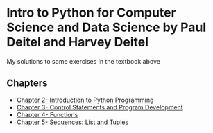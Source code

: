 # Intro to Python for Computer Science and Data Science by Paul Deitel and Harvey Deitel

My solutions to some exercises in the textbook above

## Chapters
- [Chapter 2- Introduction to Python Programming](https://github.com/oluwadamiloju/python-deitel-exercises/tree/main/com/exercises/chapter_two) 
- [Chapter 3- Control Statements and Program Development](https://github.com/oluwadamiloju/python-deitel-exercises/tree/main/com/exercises/chapter_three)
- [Chapter 4- Functions](https://github.com/oluwadamiloju/python-deitel-exercises/tree/main/com/exercises/chapter_four)
- [Chapter 5- Sequences: List and Tuples](https://github.com/oluwadamiloju/python-deitel-exercises/tree/main/com/exercises/chapter_five)